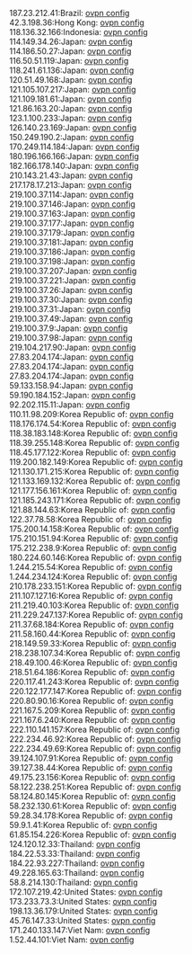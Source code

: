 187.23.212.41:Brazil: [ovpn config](vpn/187_23_212_41.ovpn)  
42.3.198.36:Hong Kong: [ovpn config](vpn/42_3_198_36.ovpn)  
118.136.32.166:Indonesia: [ovpn config](vpn/118_136_32_166.ovpn)  
114.149.34.26:Japan: [ovpn config](vpn/114_149_34_26.ovpn)  
114.186.50.27:Japan: [ovpn config](vpn/114_186_50_27.ovpn)  
116.50.51.119:Japan: [ovpn config](vpn/116_50_51_119.ovpn)  
118.241.61.136:Japan: [ovpn config](vpn/118_241_61_136.ovpn)  
120.51.49.168:Japan: [ovpn config](vpn/120_51_49_168.ovpn)  
121.105.107.217:Japan: [ovpn config](vpn/121_105_107_217.ovpn)  
121.109.181.61:Japan: [ovpn config](vpn/121_109_181_61.ovpn)  
121.86.163.20:Japan: [ovpn config](vpn/121_86_163_20.ovpn)  
123.1.100.233:Japan: [ovpn config](vpn/123_1_100_233.ovpn)  
126.140.23.169:Japan: [ovpn config](vpn/126_140_23_169.ovpn)  
150.249.190.2:Japan: [ovpn config](vpn/150_249_190_2.ovpn)  
170.249.114.184:Japan: [ovpn config](vpn/170_249_114_184.ovpn)  
180.196.166.166:Japan: [ovpn config](vpn/180_196_166_166.ovpn)  
182.166.178.140:Japan: [ovpn config](vpn/182_166_178_140.ovpn)  
210.143.21.43:Japan: [ovpn config](vpn/210_143_21_43.ovpn)  
217.178.17.213:Japan: [ovpn config](vpn/217_178_17_213.ovpn)  
219.100.37.114:Japan: [ovpn config](vpn/219_100_37_114.ovpn)  
219.100.37.146:Japan: [ovpn config](vpn/219_100_37_146.ovpn)  
219.100.37.163:Japan: [ovpn config](vpn/219_100_37_163.ovpn)  
219.100.37.177:Japan: [ovpn config](vpn/219_100_37_177.ovpn)  
219.100.37.179:Japan: [ovpn config](vpn/219_100_37_179.ovpn)  
219.100.37.181:Japan: [ovpn config](vpn/219_100_37_181.ovpn)  
219.100.37.186:Japan: [ovpn config](vpn/219_100_37_186.ovpn)  
219.100.37.198:Japan: [ovpn config](vpn/219_100_37_198.ovpn)  
219.100.37.207:Japan: [ovpn config](vpn/219_100_37_207.ovpn)  
219.100.37.221:Japan: [ovpn config](vpn/219_100_37_221.ovpn)  
219.100.37.26:Japan: [ovpn config](vpn/219_100_37_26.ovpn)  
219.100.37.30:Japan: [ovpn config](vpn/219_100_37_30.ovpn)  
219.100.37.31:Japan: [ovpn config](vpn/219_100_37_31.ovpn)  
219.100.37.49:Japan: [ovpn config](vpn/219_100_37_49.ovpn)  
219.100.37.9:Japan: [ovpn config](vpn/219_100_37_9.ovpn)  
219.100.37.98:Japan: [ovpn config](vpn/219_100_37_98.ovpn)  
219.104.217.90:Japan: [ovpn config](vpn/219_104_217_90.ovpn)  
27.83.204.174:Japan: [ovpn config](vpn/27_83_204_174.ovpn)  
27.83.204.174:Japan: [ovpn config](vpn/27_83_204_174.ovpn)  
27.83.204.174:Japan: [ovpn config](vpn/27_83_204_174.ovpn)  
59.133.158.94:Japan: [ovpn config](vpn/59_133_158_94.ovpn)  
59.190.184.152:Japan: [ovpn config](vpn/59_190_184_152.ovpn)  
92.202.115.11:Japan: [ovpn config](vpn/92_202_115_11.ovpn)  
110.11.98.209:Korea Republic of: [ovpn config](vpn/110_11_98_209.ovpn)  
118.176.174.54:Korea Republic of: [ovpn config](vpn/118_176_174_54.ovpn)  
118.38.183.148:Korea Republic of: [ovpn config](vpn/118_38_183_148.ovpn)  
118.39.255.148:Korea Republic of: [ovpn config](vpn/118_39_255_148.ovpn)  
118.45.177.122:Korea Republic of: [ovpn config](vpn/118_45_177_122.ovpn)  
119.200.182.149:Korea Republic of: [ovpn config](vpn/119_200_182_149.ovpn)  
121.130.171.215:Korea Republic of: [ovpn config](vpn/121_130_171_215.ovpn)  
121.133.169.132:Korea Republic of: [ovpn config](vpn/121_133_169_132.ovpn)  
121.177.156.161:Korea Republic of: [ovpn config](vpn/121_177_156_161.ovpn)  
121.185.243.171:Korea Republic of: [ovpn config](vpn/121_185_243_171.ovpn)  
121.88.144.63:Korea Republic of: [ovpn config](vpn/121_88_144_63.ovpn)  
122.37.78.58:Korea Republic of: [ovpn config](vpn/122_37_78_58.ovpn)  
175.200.14.158:Korea Republic of: [ovpn config](vpn/175_200_14_158.ovpn)  
175.210.151.94:Korea Republic of: [ovpn config](vpn/175_210_151_94.ovpn)  
175.212.238.9:Korea Republic of: [ovpn config](vpn/175_212_238_9.ovpn)  
180.224.60.146:Korea Republic of: [ovpn config](vpn/180_224_60_146.ovpn)  
1.244.215.54:Korea Republic of: [ovpn config](vpn/1_244_215_54.ovpn)  
1.244.234.124:Korea Republic of: [ovpn config](vpn/1_244_234_124.ovpn)  
210.178.233.151:Korea Republic of: [ovpn config](vpn/210_178_233_151.ovpn)  
211.107.127.16:Korea Republic of: [ovpn config](vpn/211_107_127_16.ovpn)  
211.219.40.103:Korea Republic of: [ovpn config](vpn/211_219_40_103.ovpn)  
211.229.247.137:Korea Republic of: [ovpn config](vpn/211_229_247_137.ovpn)  
211.37.68.184:Korea Republic of: [ovpn config](vpn/211_37_68_184.ovpn)  
211.58.160.44:Korea Republic of: [ovpn config](vpn/211_58_160_44.ovpn)  
218.149.59.33:Korea Republic of: [ovpn config](vpn/218_149_59_33.ovpn)  
218.238.107.34:Korea Republic of: [ovpn config](vpn/218_238_107_34.ovpn)  
218.49.100.46:Korea Republic of: [ovpn config](vpn/218_49_100_46.ovpn)  
218.51.64.186:Korea Republic of: [ovpn config](vpn/218_51_64_186.ovpn)  
220.117.41.243:Korea Republic of: [ovpn config](vpn/220_117_41_243.ovpn)  
220.122.177.147:Korea Republic of: [ovpn config](vpn/220_122_177_147.ovpn)  
220.80.90.16:Korea Republic of: [ovpn config](vpn/220_80_90_16.ovpn)  
221.167.5.209:Korea Republic of: [ovpn config](vpn/221_167_5_209.ovpn)  
221.167.6.240:Korea Republic of: [ovpn config](vpn/221_167_6_240.ovpn)  
222.110.141.157:Korea Republic of: [ovpn config](vpn/222_110_141_157.ovpn)  
222.234.46.92:Korea Republic of: [ovpn config](vpn/222_234_46_92.ovpn)  
222.234.49.69:Korea Republic of: [ovpn config](vpn/222_234_49_69.ovpn)  
39.124.107.91:Korea Republic of: [ovpn config](vpn/39_124_107_91.ovpn)  
39.127.38.44:Korea Republic of: [ovpn config](vpn/39_127_38_44.ovpn)  
49.175.23.156:Korea Republic of: [ovpn config](vpn/49_175_23_156.ovpn)  
58.122.238.251:Korea Republic of: [ovpn config](vpn/58_122_238_251.ovpn)  
58.124.80.145:Korea Republic of: [ovpn config](vpn/58_124_80_145.ovpn)  
58.232.130.61:Korea Republic of: [ovpn config](vpn/58_232_130_61.ovpn)  
59.28.34.178:Korea Republic of: [ovpn config](vpn/59_28_34_178.ovpn)  
59.9.1.41:Korea Republic of: [ovpn config](vpn/59_9_1_41.ovpn)  
61.85.154.226:Korea Republic of: [ovpn config](vpn/61_85_154_226.ovpn)  
124.120.12.33:Thailand: [ovpn config](vpn/124_120_12_33.ovpn)  
184.22.53.33:Thailand: [ovpn config](vpn/184_22_53_33.ovpn)  
184.22.93.227:Thailand: [ovpn config](vpn/184_22_93_227.ovpn)  
49.228.165.63:Thailand: [ovpn config](vpn/49_228_165_63.ovpn)  
58.8.214.130:Thailand: [ovpn config](vpn/58_8_214_130.ovpn)  
172.107.219.42:United States: [ovpn config](vpn/172_107_219_42.ovpn)  
173.233.73.3:United States: [ovpn config](vpn/173_233_73_3.ovpn)  
198.13.36.179:United States: [ovpn config](vpn/198_13_36_179.ovpn)  
45.76.147.33:United States: [ovpn config](vpn/45_76_147_33.ovpn)  
171.240.133.147:Viet Nam: [ovpn config](vpn/171_240_133_147.ovpn)  
1.52.44.101:Viet Nam: [ovpn config](vpn/1_52_44_101.ovpn)  
